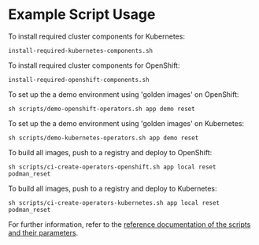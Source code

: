 # Example Script Usage

To install required cluster components for Kubernetes:
```
install-required-kubernetes-components.sh
```

To install required cluster components for OpenShift:
```
install-required-openshift-components.sh
```

To set up the a demo environment using 'golden images' on OpenShift:
```
sh scripts/demo-openshift-operators.sh app demo reset 
```

To set up the a demo environment using 'golden images' on Kubernetes:
```
sh scripts/demo-kubernetes-operators.sh app demo reset 
```

To build all images, push to a registry and deploy to OpenShift:
```
sh scripts/ci-create-operators-openshift.sh app local reset podman_reset
```

To build all images, push to a registry and deploy to Kubernetes:
```
sh scripts/ci-create-operators-kubernetes.sh app local reset podman_reset
```

For further information, refer to the [reference documentation of the scripts and their parameters](./automation-parameter-reference.md).
